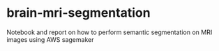 # brain-mri-segmentation
Notebook and report on how to perform semantic segmentation on MRI images using AWS sagemaker

